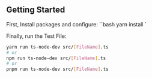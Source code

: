 ## Getting Started

First, Install packages and configure:
``bash yarn install `

Finally, run the Test File:

```bash
yarn run ts-node-dev src/[FileName].ts
# or
npm run ts-node-dev src/[FileName].ts
# or
pnpm run ts-node-dev src/[FileName].ts
```
